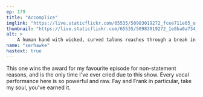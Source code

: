 ```yaml
---
ep: 179
title: "Accomplice"
imglink: "https://live.staticflickr.com/65535/50983019272_fcee711e05_o.jpg"
thumbnail: "https://live.staticflickr.com/65535/50983019272_1e8ba0a734_q.jpg"
alt: >
    A human hand with wicked, curved talons reaches through a break in the background, beckoning. The background is grey static, with the words &quot;partner, come&quot; vaguely visible
name: "serhawke"
hastext: true
---
```

This one wins the award for my favourite episode for non-statement reasons, and is the only time I've ever cried due to this show. Every vocal performance here is so powerful and raw. Fay and Frank in particular, take my soul, you've earned it.